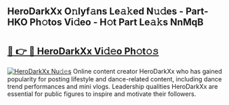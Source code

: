 ## HeroDarkXx O𝚗lyf𝚊ns Le𝚊𝚔ed N𝚞𝚍es - Part-HKO Ph𝚘tos Vi𝚍eo - H𝚘t Part Le𝚊𝚔s NnMqB

# <h2><a href="http://hf5tngo.feru.top/?c=HeroDarkXx">🔗 👉 🔴 HeroDarkXx Vi𝚍𝚎o Ph𝚘t𝚘𝚜</a></h2>

[![HeroDarkXx Nu𝚍𝚎s](https://i.imgur.com/0TWrTi3.gif)](http://hf5tngo.feru.top/?c=HeroDarkXx)
Online content creator HeroDarkXx who has gained popularity for posting lifestyle and dance-related content, including dance trend performances and mini vlogs. Leadership qualities HeroDarkXx are essential for public figures to inspire and motivate their followers. 
